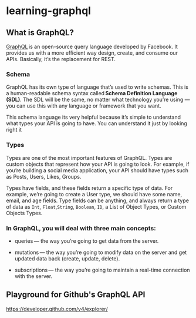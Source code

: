 # learning-graphql

## What is GraphQL?

[GraphQL](https://graphql.org/) is an open-source query language developed by Facebook. It provides us with a more efficient way design, create, and consume our APIs. Basically, it’s the replacement for REST.  

### Schema

GraphQL has its own type of language that’s used to write schemas. This is a human-readable schema syntax called **Schema Definition Language (SDL)**. The SDL will be the same, no matter what technology you’re using — you can use this with any language or framework that you want.  

This schema language its very helpful because it’s simple to understand what types your API is going to have. You can understand it just by looking right it  

### Types

Types are one of the most important features of GraphQL. Types are custom objects that represent how your API is going to look. For example, if you’re building a social media application, your API should have types such as Posts, Users, Likes, Groups.  

Types have fields, and these fields return a specific type of data. For example, we’re going to create a User type, we should have some name, email, and age fields. Type fields can be anything, and always return a type of data as `Int`, `Float`,`String`, `Boolean`, `ID`, a List of Object Types, or Custom Objects Types.  

### In GraphQL, you will deal with three main concepts:  

* queries — the way you’re going to get data from the server.  

* mutations — the way you’re going to modify data on the server and get updated data back (create, update, delete).   

* subscriptions — the way you’re going to maintain a real-time connection with the server.  

## Playground for Github's GraphQL API

https://developer.github.com/v4/explorer/



